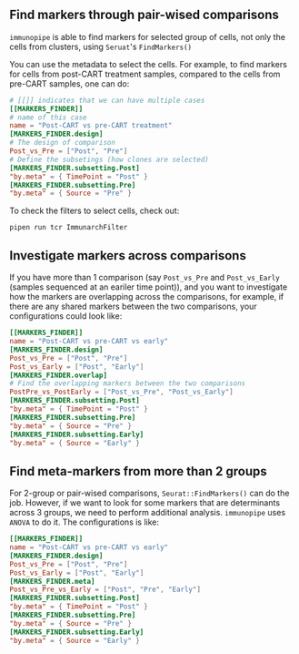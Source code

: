 ## Find markers through pair-wised comparisons

`immunopipe` is able to find markers for selected group of cells, not only the cells from clusters, using `Seruat`'s `FindMarkers()`

You can use the metadata to select the cells. For example, to find markers for cells from post-CART treatment samples, compared to the cells from pre-CART samples, one can do:

```toml
# [[]] indicates that we can have multiple cases
[[MARKERS_FINDER]]
# name of this case
name = "Post-CART vs pre-CART treatment"
[MARKERS_FINDER.design]
# The design of comparison
Post_vs_Pre = ["Post", "Pre"]
# Define the subsetings (how clones are selected)
[MARKERS_FINDER.subsetting.Post]
"by.meta" = { TimePoint = "Post" }
[MARKERS_FINDER.subsetting.Pre]
"by.meta" = { Source = "Pre" }
```

To check the filters to select cells, check out:
```shell
pipen run tcr ImmunarchFilter
```

## Investigate markers across comparisons

If you have more than 1 comparison (say `Post_vs_Pre` and `Post_vs_Early` (samples sequenced at an eariler time point)), and you want to investigate how the markers are overlapping across the comparisons, for example, if there are any shared markers between the two comparisons, your configurations could look like:

```toml
[[MARKERS_FINDER]]
name = "Post-CART vs pre-CART vs early"
[MARKERS_FINDER.design]
Post_vs_Pre = ["Post", "Pre"]
Post_vs_Early = ["Post", "Early"]
[MARKERS_FINDER.overlap]
# Find the overlapping markers between the two comparisons
PostPre_vs_PostEarly = ["Post_vs_Pre", "Post_vs_Early"]
[MARKERS_FINDER.subsetting.Post]
"by.meta" = { TimePoint = "Post" }
[MARKERS_FINDER.subsetting.Pre]
"by.meta" = { Source = "Pre" }
[MARKERS_FINDER.subsetting.Early]
"by.meta" = { Source = "Early" }
```

## Find meta-markers from more than 2 groups

For 2-group or pair-wised comparisons, `Seurat::FindMarkers()` can do the job. However, if we want to look for some markers that are determinants across 3 groups, we need to perform additional analysis. `immunopipe` uses `ANOVA` to do it. The configurations is like:

```toml
[[MARKERS_FINDER]]
name = "Post-CART vs pre-CART vs early"
[MARKERS_FINDER.design]
Post_vs_Pre = ["Post", "Pre"]
Post_vs_Early = ["Post", "Early"]
[MARKERS_FINDER.meta]
Post_vs_Pre_vs_Early = ["Post", "Pre", "Early"]
[MARKERS_FINDER.subsetting.Post]
"by.meta" = { TimePoint = "Post" }
[MARKERS_FINDER.subsetting.Pre]
"by.meta" = { Source = "Pre" }
[MARKERS_FINDER.subsetting.Early]
"by.meta" = { Source = "Early" }
```
